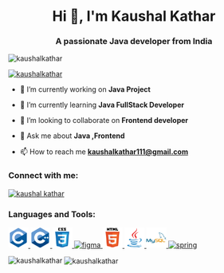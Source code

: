 <h1 align="center">Hi 👋, I'm Kaushal Kathar</h1>
<h3 align="center">A passionate Java developer from India</h3>

<p align="left"> <img src="https://komarev.com/ghpvc/?username=kaushalkathar&label=Profile%20views&color=0e75b6&style=flat" alt="kaushalkathar" /> </p>

<p align="left"> <a href="https://github.com/ryo-ma/github-profile-trophy"><img src="https://github-profile-trophy.vercel.app/?username=kaushalkathar" alt="kaushalkathar" /></a> </p>

- 🔭 I’m currently working on **Java Project**

- 🌱 I’m currently learning **Java FullStack Developer**

- 👯 I’m looking to collaborate on **Frontend developer**

- 💬 Ask me about **Java ,Frontend**

- 📫 How to reach me **kaushalkathar111@gmail.com**

<h3 align="left">Connect with me:</h3>
<p align="left">
<a href="https://linkedin.com/in/kaushal kathar" target="blank"><img align="center" src="https://raw.githubusercontent.com/rahuldkjain/github-profile-readme-generator/master/src/images/icons/Social/linked-in-alt.svg" alt="kaushal kathar" height="30" width="40" /></a>
</p>

<h3 align="left">Languages and Tools:</h3>
<p align="left"> <a href="https://www.cprogramming.com/" target="_blank" rel="noreferrer"> <img src="https://raw.githubusercontent.com/devicons/devicon/master/icons/c/c-original.svg" alt="c" width="40" height="40"/> </a> <a href="https://www.w3schools.com/cpp/" target="_blank" rel="noreferrer"> <img src="https://raw.githubusercontent.com/devicons/devicon/master/icons/cplusplus/cplusplus-original.svg" alt="cplusplus" width="40" height="40"/> </a> <a href="https://www.w3schools.com/css/" target="_blank" rel="noreferrer"> <img src="https://raw.githubusercontent.com/devicons/devicon/master/icons/css3/css3-original-wordmark.svg" alt="css3" width="40" height="40"/> </a> <a href="https://www.figma.com/" target="_blank" rel="noreferrer"> <img src="https://www.vectorlogo.zone/logos/figma/figma-icon.svg" alt="figma" width="40" height="40"/> </a> <a href="https://www.w3.org/html/" target="_blank" rel="noreferrer"> <img src="https://raw.githubusercontent.com/devicons/devicon/master/icons/html5/html5-original-wordmark.svg" alt="html5" width="40" height="40"/> </a> <a href="https://www.java.com" target="_blank" rel="noreferrer"> <img src="https://raw.githubusercontent.com/devicons/devicon/master/icons/java/java-original.svg" alt="java" width="40" height="40"/> </a> <a href="https://www.mysql.com/" target="_blank" rel="noreferrer"> <img src="https://raw.githubusercontent.com/devicons/devicon/master/icons/mysql/mysql-original-wordmark.svg" alt="mysql" width="40" height="40"/> </a> <a href="https://spring.io/" target="_blank" rel="noreferrer"> <img src="https://www.vectorlogo.zone/logos/springio/springio-icon.svg" alt="spring" width="40" height="40"/> </a> </p>

<p><img align="left" src="https://github-readme-stats.vercel.app/api/top-langs?username=kaushalkathar&show_icons=true&locale=en&layout=compact" alt="kaushalkathar" /></p>

<p>&nbsp;<img align="center" src="https://github-readme-stats.vercel.app/api?username=kaushalkathar&show_icons=true&locale=en" alt="kaushalkathar" /></p>
